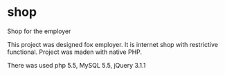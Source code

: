 # shop
Shop for the employer

This project was designed foк employer. It is internet shop with restrictive functional. Project was maden with native PHP.

There was used php 5.5, MySQL 5.5, jQuery 3.1.1
